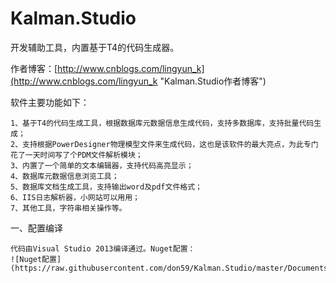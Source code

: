 # Kalman.Studio
开发辅助工具，内置基于T4的代码生成器。

作者博客：[http://www.cnblogs.com/lingyun_k](http://www.cnblogs.com/lingyun_k "Kalman.Studio作者博客")

软件主要功能如下：

	1、基于T4的代码生成工具，根据数据库元数据信息生成代码，支持多数据库，支持批量代码生成；
	2、支持根据PowerDesigner物理模型文件来生成代码，这也是该软件的最大亮点，为此专门花了一天时间写了个PDM文件解析模块；
	3、内置了一个简单的文本编辑器，支持代码高亮显示；
	4、数据库元数据信息浏览工具；
	5、数据库文档生成工具，支持输出word及pdf文件格式；
	6、IIS日志解析器，小网站可以用用；
	7、其他工具，字符串相关操作等。

一、配置编译

	代码由Visual Studio 2013编译通过。Nuget配置：
	![Nuget配置](https://raw.githubusercontent.com/don59/Kalman.Studio/master/Documents/Images/readme_1.jpg)
